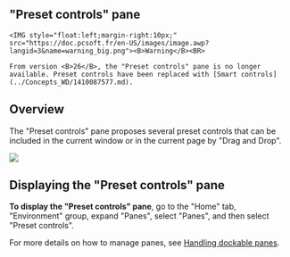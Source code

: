 
## "Preset controls" pane
			

<DIV class="specObsolete">
	<IMG style="float:left;margin-right:10px;" src="https://doc.pcsoft.fr/en-US/images/image.awp?langid=3&name=warning_big.png"><B>Warning</B><BR>
	From version <B>26</B>, the "Preset controls" pane is no longer available. Preset controls have been replaced with [Smart controls](../Concepts_WD/1410087577.md).
</DIV><a name="NOTE1"></a>
<a name="NOTE1_1"></a>


## Overview
<a name="overview_ELTTEXTE000093"></a>
The "Preset controls" pane proposes several preset controls that can be included in the current window or in the current page by "Drag and Drop".


![](https://doc.pcsoft.fr/en-US/images/image.awp?langid=3&name=Volet_champ_predefini%20-%20HC%20N%B0001.gif)




<a name="NOTE2"></a>
<a name="NOTE2_1"></a>


## Displaying the "Preset controls" pane
<a name="displaying_the_preset_controls_pane_ELTTEXTE000117"></a>
**To display the "Preset controls" pane**, go to the "Home" tab, "Environment" group, expand "Panes", select "Panes", and then select "Preset controls". 

For more details on how to manage panes, see [Handling dockable panes](../Editeurs/2027001.md).



